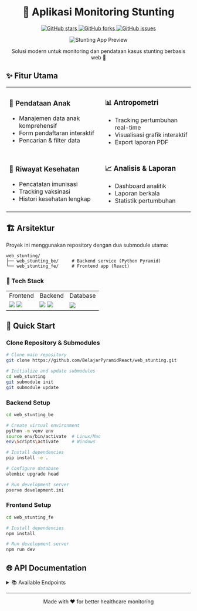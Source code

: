 <div align="center">
  <h1>🌱 Aplikasi Monitoring Stunting</h1>
  <p>
    <a href="https://github.com/BelajarPyramidReact/web_stunting/stargazers">
      <img alt="GitHub stars" src="https://img.shields.io/github/stars/BelajarPyramidReact/web_stunting?style=for-the-badge">
    </a>
    <a href="https://github.com/BelajarPyramidReact/web_stunting/network">
      <img alt="GitHub forks" src="https://img.shields.io/github/forks/BelajarPyramidReact/web_stunting?style=for-the-badge">
    </a>
    <a href="https://github.com/BelajarPyramidReact/web_stunting/issues">
      <img alt="GitHub issues" src="https://img.shields.io/github/issues/BelajarPyramidReact/web_stunting?style=for-the-badge">
    </a>
  </p>
  <div align="center">
  <img src="https://via.placeholder.com/800x400" alt="Stunting App Preview">
</div>
  <p>Solusi modern untuk monitoring dan pendataan kasus stunting berbasis web 🚀</p>
</div>


## ✨ Fitur Utama

<table>
  <tr>
    <td>
      <h3>📝 Pendataan Anak</h3>
      <ul>
        <li>Manajemen data anak komprehensif</li>
        <li>Form pendaftaran interaktif</li>
        <li>Pencarian & filter data</li>
      </ul>
    </td>
    <td>
      <h3>📊 Antropometri</h3>
      <ul>
        <li>Tracking pertumbuhan real-time</li>
        <li>Visualisasi grafik interaktif</li>
        <li>Export laporan PDF</li>
      </ul>
    </td>
  </tr>
  <tr>
    <td>
      <h3>🏥 Riwayat Kesehatan</h3>
      <ul>
        <li>Pencatatan imunisasi</li>
        <li>Tracking vaksinasi</li>
        <li>Histori kesehatan lengkap</li>
      </ul>
    </td>
    <td>
      <h3>📈 Analisis & Laporan</h3>
      <ul>
        <li>Dashboard analitik</li>
        <li>Laporan berkala</li>
        <li>Statistik pertumbuhan</li>
      </ul>
    </td>
  </tr>
</table>

## 🏗️ Arsitektur

Proyek ini menggunakan repository dengan dua submodule utama:

```
web_stunting/
├── web_stunting_be/     # Backend service (Python Pyramid)
└── web_stunting_fe/     # Frontend app (React)
```

### 🔧 Tech Stack

<table>
  <tr>
    <td>Frontend</td>
    <td>Backend</td>
    <td>Database</td>
  </tr>
  <tr>
    <td>
      <img src="https://img.shields.io/badge/React-20232A?style=for-the-badge&logo=react&logoColor=61DAFB">
      <img src="https://img.shields.io/badge/Tailwind_CSS-38B2AC?style=for-the-badge&logo=tailwind-css&logoColor=white">
    </td>
    <td>
      <img src="https://img.shields.io/badge/Python-3776AB?style=for-the-badge&logo=python&logoColor=white">
      <img src="https://img.shields.io/badge/Pyramid-FFD43B?style=for-the-badge&logo=python&logoColor=darkgreen">
    </td>
    <td>
      <img src="https://img.shields.io/badge/PostgreSQL-316192?style=for-the-badge&logo=postgresql&logoColor=white">
    </td>
  </tr>
</table>

## 🚀 Quick Start

### Clone Repository & Submodules

```bash
# Clone main repository
git clone https://github.com/BelajarPyramidReact/web_stunting.git

# Initialize and update submodules
cd web_stunting
git submodule init
git submodule update
```

### Backend Setup

```bash
cd web_stunting_be

# Create virtual environment
python -m venv env
source env/bin/activate  # Linux/Mac
env\Scripts\activate     # Windows

# Install dependencies
pip install -e .

# Configure database
alembic upgrade head

# Run development server
pserve development.ini
```

### Frontend Setup

```bash
cd web_stunting_fe

# Install dependencies
npm install

# Run development server
npm run dev
```

## 🌐 API Documentation

<details>
<summary>📚 Available Endpoints</summary>

Untuk melihat koleksi lengkap JSON Postman, kunjungi [tautan ini](https://drive.google.com/file/d/1vwPRItBOWfLd9sPXDddndqM4LwjHuov_/view?usp=sharing).

</details>

---

<div align="center">
  Made with ❤️ for better healthcare monitoring
</div>
